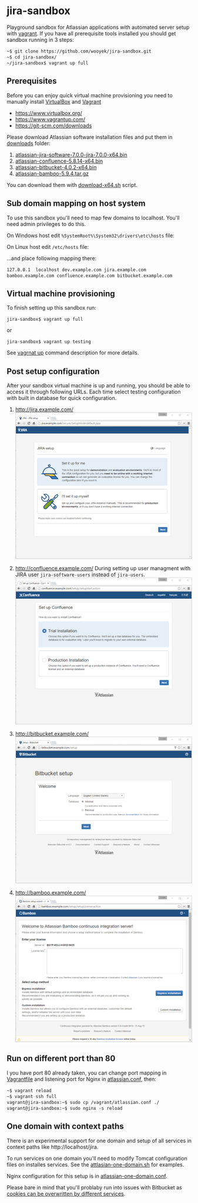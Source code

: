 # jira-sandbox

Playground sandbox for Atlassian applications with automated server setup with [vagrant](https://www.vagrantup.com). 
If you have all prerequisite tools installed you should get sandbox running in 3 steps:

    ~$ git clone https://github.com/wooyek/jira-sandbox.git
    ~$ cd jira-sandbox/
    ~/jira-sandbox$ vagrant up full

## Prerequisites

Before you can enjoy quick virtual machine provisioning you need to manually install 
[VirtualBox](https://www.virtualbox.org/) and [Vagrant](https://www.vagrantup.com/) 

- https://www.virtualbox.org/
- https://www.vagrantup.com/
- https://git-scm.com/downloads

Please download Atlassian software installation files
and put them in [downloads](downloads) folder:

1. [atlassian-jira-software-7.0.0-jira-7.0.0-x64.bin](https://www.atlassian.com/software/jira/downloads/binary/atlassian-jira-software-7.0.0-jira-7.0.0-x64.bin)
1. [atlassian-confluence-5.8.14-x64.bin](https://www.atlassian.com/software/confluence/downloads/binary/atlassian-confluence-5.8.14-x64.bin)
2. [atlassian-bitbucket-4.0.2-x64.bin](https://www.atlassian.com/software/stash/downloads/binary/atlassian-bitbucket-4.0.2-x64.bin)
4. [atlassian-bamboo-5.9.4.tar.gz](https://www.atlassian.com/software/bamboo/downloads/binary/atlassian-bamboo-5.9.4.tar.gz)

You can download them with [download-x64.sh](download-x64.sh) script.

## Sub domain mapping on host system

To use this sandbox you'll need to map few domains to localhost. You'll need admin privileges to do this.

On Windows host edit `%SystemRoot%\System32\drivers\etc\hosts` file:

On Linux host edit `/etc/hosts` file:

…and place following mapping there:

    127.0.0.1  localhost dev.example.com jira.example.com bamboo.example.com confluence.example.com bitbucket.example.com

## Virtual machine provisioning

To finish setting up this sandbox run:

    jira-sandbox$ vagrant up full
    
or
    
    jira-sandbox$ vagrant up testing
    
See [vagrnat up](https://docs.vagrantup.com/v2/getting-started/index.html) command description for more details. 

## Post setup configuration
 
After your sandbox virtual machine is up and running, you should be able to access it through following URLs.
Each time select testing configuration with built in database for quick configuration.
 
1. http://jira.example.com/  
    <a href="http://jira.example.com/"><img src="doc/jira-setup.jpg"></a>
    
2. http://confluence.example.com/
    During setting up user managment with JIRA user `jira-software-users` instead of `jira-users`.
    <a href="http://jira.example.com/"><img src="doc/confluence-setup.jpg"></a>
    
    
3. http://bitbucket.example.com/  
    <a href="http://jira.example.com/"><img src="doc/bitbucket-setup.jpg"></a>

4. http://bamboo.example.com/  
    <a href="http://jira.example.com/"><img src="doc/bamboo-setup.jpg"></a>

## Run on different port than 80

I you have port 80 already taken, you can change port mapping in [Vagrantfile](Vagrantfile) 
and listening port for Nginx in [atlassian.conf](atlassian.conf), then:

    ~$ vagrant reload
    ~$ vagrant ssh full
    vagrant@jira-sandbox:~$ sudo cp /vagrant/atlassian.conf ./
    vagrant@jira-sandbox:~$ sudo nginx -s reload
    
## One domain with context paths

There is an experimental support for one domain and setup of all services in context paths like http://localhost/jira.

To run services on one domain you'll need to modify Tomcat configuration files on installes services. See the [attlasian-one-domain.sh](attlasian-one-domain.sh) for examples.

Nginx configuration for this setup is in [atlassian-one-domain.conf](atlassian-one-domain.conf).

Please bare in mind that you'll problaby run into issues with Bitbucket 
as [cookies can be overwritten by different services](https://confluence.atlassian.com/display/BitbucketServerKB/XSRF+Security+Token+Missing).
 
